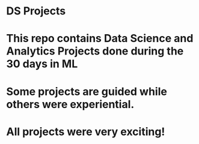 # DS Projects
# This repo contains Data Science and Analytics Projects done during the 30 days in ML
# Some projects are guided while others were experiential.
# All projects were very exciting!
